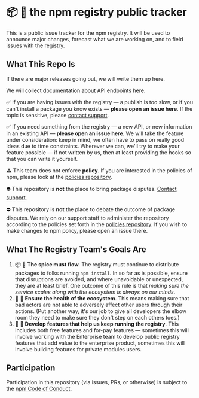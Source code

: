 # :package: :ledger: the npm registry public tracker

This is a public issue tracker for the npm registry. It will be used
to announce major changes, forecast what we are working on, and to
field issues with the registry.

## What This Repo Is

If there are major releases going out, we will write them up here.

We will collect documentation about API endpoints here.

:white_check_mark: If you are having issues with the registry — a publish is
too slow, or if you can't install a package you know exists — **please open an
issue here**. If the topic is sensitive, please [contact
support](https://www.npmjs.com/support).

:white_check_mark: If you need something from the registry — a new API, or new information in an
existing API — **please open an issue here**. We will take the feature under
consideration: keep in mind, we often have to pass on really good ideas due to
time constraints. Wherever we can, we'll try to make your feature possible — if
not written by us, then at least providing the hooks so that you can write it
yourself.

:warning: This team does not enforce **policy**. If you are interested in the
policies of npm, please look at the [policies
repository](https://github.com/npm/policies).

:no_entry: This repository is **not** the place to bring package disputes.
[Contact support](https://www.npmjs.com/support).

:no_entry: This repository is **not** the place to debate the outcome of
package disputes. We rely on our support staff to administer the repository
according to the policies set forth in the [policies
repository](https://github.com/npm/policies). If you wish to make changes to
npm policy, please open an issue there.

## What The Registry Team's Goals Are

1. :package: :truck: **The spice must flow.** The registry must continue to
   distribute packages to folks running `npm install`. In so far as is possible,
   ensure that disruptions are avoided, and where unavoidable or unexpected, they
   are at least brief. One outcome of this rule is that *making sure the service
   scales along with the ecosystem is always on our minds*.
2. :pill: :tea: **Ensure the health of the ecosystem**. This means making
   sure that bad actors are not able to adversely affect other users through
   their actions. (Put another way, it's our job to give all developers the
   elbow room they need to make sure they don't step on each others toes.)
3. :microscope: :rocket: **Develop features that help us keep running the registry**.
   This includes both free features and for-pay features — sometimes this will
   involve working with the Enterprise team to develop public registry features
   that add value to the enterprise product, sometimes this will involve building
   features for private modules users.

## Participation

Participation in this repository (via issues, PRs, or otherwise) is subject
to the [npm Code of Conduct](https://www.npmjs.com/policies/conduct).
